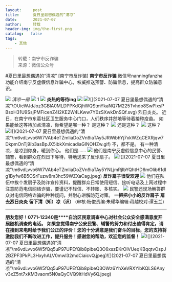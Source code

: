 ```yaml
---
layout:     post
title:      夏日里最想偶遇的“清凉”
date:       2021-07-07
author:     转载
header-img: img/the-first.png
catalog:   false
tags:
    - 其他
---
```


<blockquote><p>转载：南宁市反诈骗<br>
来源：微信公众号</p></blockquote>

#夏日里最想偶遇的“清凉”
[南宁市反诈骗]
**南宁市反诈骗**
微信号nanningfanzha
功能介绍南宁反虚假信息诈骗中心，权威推送预警、防骗信息，提高群众防骗意识。

![]({{site.baseurl}}/postimg/P9ficrEVSdibaLmHiaibPNmSAfku7xGlvNt9rib2TWro84gcysZZiaF2xmZ1yUV5A3AKAEMj32FdibO2SiaXWaSOeYIeUQ.gif)
_清凉一扇_
![]({{site.baseurl}}/postimg/m6vdLvvo6W7VAb4eTZmIiaDoZVn9iaTAy5eQkneCMELRIfvNZAxSOXOZgT82eTKmhO8Mkw8N5SEnXXTa8bOibkOeA.jpeg)
1
![]({{site.baseurl}}/postimg/m6vdLvvo6W7VAb4eTZmIiaDoZVn9iaTAy5v9pS6MhQtKAADP9zsfF06psIGBWibyrxefMicd7XVy7vD2wXFLfQiavqg.png)
**炎热的等待ing**
![]({{site.baseurl}}/postimg/OUicWJdJoz3GBlA0MLDPPKdGjhWQStmYknQicZ5QNKfAZZVl2OMPugvLx1BRgezwCHPSTTicARa29JBpRb5aibJIrbF3GtyTCKWL.svg)
![]({{site.baseurl}}/postimg/m6vdLvvo6W7VAb4eTZmIiaDoZVn9iaTAy5j8HMx3n2Et5KUXLcJsXSfa593FiaXDXFPxAfKErL20cYQbnaCjxrWuQ.jpeg)![](2021-07-07
夏日里最想偶遇的“清凉”\\OUicWJdJoz3GBlA0MLDPPKdGjhWQStmYkaNQ7M225Tvhdo8SwPlxsPBsoH31U9SsjPMFicenZ4I2KE2W4LKww7Y0zSXwkDnSQf.svg)
烈日炎炎。
近日，在南宁市东葛社区卫生服务中心门口，人们秩序井然地等待着接种疫苗。
如果能给这等待加点清凉，你希望是哪一种？
是这种？
![]({{site.baseurl}}/postimg/m6vdLvvo6W7VAb4eTZmIiaDoZVn9iaTAy5ouRicmXqh9QjrxgsG4uGorKAIt1apjiaMzWAIYCOoyCb6Vic8lleCZ74g.gif)
还是这种？
![]({{site.baseurl}}/postimg/m6vdLvvo6W7VAb4eTZmIiaDoZVn9iaTAy5cW8zjuEHxGJ4NjucxUVfRJC5XX9eoUhorcZhkLzLVAI7FTT7tosyCA.gif)
这种？
![]({{site.baseurl}}/postimg/m6vdLvvo6W7VAb4eTZmIiaDoZVn9iaTAy5jLDCJEAA6EhA5pH9nvVMhvbJZ4CgeEJb6FicD21XSVDTbt3XOJpwEiaw.gif)![](2021-07-07
夏日里最想偶遇的“清凉”\\m6vdLvvo6W7VAb4eTZmIiaDoZVn9iaTAy5JRWibhYj7xkWZqCEXRjqw7DkpmOnTj9ib3asBpJX5ibkXmicadiaGINOHZw.gif)
不，都不是。
有一种清凉，是凉到你身，暖到你心。
他们是……
![]({{site.baseurl}}/postimg/m6vdLvvo6W7VAb4eTZmIiaDoZVn9iaTAy5ictXykbD2G0oe6mWT6xt6mjlLqvaHIWk2sfOAGRYQJdtkYFIGvF2AXA.jpeg)
他们是南宁反虚假信息中心的民警、辅警，看到群众在烈日下等待，特地送来了反诈扇子。
![]({{site.baseurl}}/postimg/m6vdLvvo6W7VAb4eTZmIiaDoZVn9iaTAy5akHUsLabOuSmRrPiboHia7PVH5gvc4jpwdS1kYepMdmbmlDfPWWLHs3Q.jpeg)![](2021-07-07
夏日里最想偶遇的“清凉”\\m6vdLvvo6W7VAb4eTZmIiaDoZVn9iaTAy5YNLjmRjIbYQhtHD6mOlib61dlg1Byfw6B5OSrFuzw8m3hc59WZXaCag.jpeg)
**反诈扇子很受欢迎**
![]({{site.baseurl}}/postimg/m6vdLvvo6W7VAb4eTZmIiaDoZVn9iaTAy5HlhjatMV1esibwXhm0xadaXO2ccTPSRWKkbiacmWkOMrctDhNUhQJGeg.jpeg)
他们在队伍中挨个发扇子及防诈宣传资料，提醒群众日常使用短信、接听电话及上网过程中注意防范电信网络诈骗，要谨记不轻信、不转账、多核实。
![]({{site.baseurl}}/postimg/m6vdLvvo6W7VAb4eTZmIiaDoZVn9iaTAy5J2qX3BWxOQ0H7qd5DP4xR4LXy4icpJrNVsjiaG20XE6ON9pibr5NHxdhw.jpeg)
民警还现场解答群众对电信网络诈骗的种种疑问，并耐心讲解防范对策。
**一把把小小的反诈扇子**
**扇去烈日炎炎**
**留下清（知）凉（识）**
(审核:杨俊责编:朱耀华编辑:蒋越校对:谭玉兰)
***
**朋友您好！0771-12340是****自治区民意调查中心对社会公众安全感满意度开展随机调查的电话。**
**如果您觉得南宁公安民警、辅警的努力和付出值得肯定，请在接到来电时给予我们公正的评价！您的十分满意是我们奋斗的目标，您的支持将激励我们不断改进工作，提升服务！感谢您的帮助，欢迎您的监督！**
![]({{site.baseurl}}/postimg/m6vdLvvo6W5fQq5uP97UPEfQib8pibeQ3OIeVDxD23H3A2hshm9VPKwY5lU5bLvcdcrPes5XplD3ibsbDFZwyKDqA.jpeg)![](2021-07-07
夏日里最想偶遇的“清凉”\\m6vdLvvo6W5fQq5uP97UPEfQib8pibeQ3O6xszEKrOIVUeqKBqqtvOspJ2BZPF3PkPL3HxyhALV0mwl32mdCiaicvQ.jpeg)![](2021-07-07
夏日里最想偶遇的“清凉”\\m6vdLvvo6W5fQq5uP97UPEfQib8pibeQ3OWz6YhXeVRXYibKQLS6Anyv3xZ5nt7xKM3vaom5N0aQyCVQ9ltHdVy6Q.jpeg)
